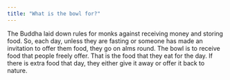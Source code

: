 ```yaml
---
title: "What is the bowl for?"
---
```


The Buddha laid down rules for monks against receiving money and storing food. So, each day, unless they are fasting or someone has made an invitation to offer them food, they go on alms round. The bowl is to receive food that people freely offer. That is the food that they eat for the day. If there is extra food that day, they either give it away or offer it back to nature.
